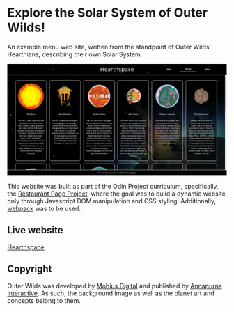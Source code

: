 # Explore the Solar System of Outer Wilds!

An example menu web site, written from the standpoint of Outer Wilds' Hearthians, describing their own Solar System.

![](./src/preview.png)

This website was built as part of the Odin Project curriculum, specifically, the [Restaurant Page Project](https://www.theodinproject.com/lessons/node-path-javascript-restaurant-page), where the goal was to build a dynamic website only through Javascript DOM manipulation and CSS styling. Additionally, [webpack](https://webpack.js.org/) was to be used.

## Live website

[Hearthspace](https://badbadbadbadbad.github.io/menu-page/)

## Copyright

Outer Wilds was developed by [Mobius Digital](https://www.mobiusdigitalgames.com/outer-wilds.html) and published by [Annapurna Interactive](https://annapurnainteractive.com/en). As such, the background image as well as the planet art and concepts belong to them.
